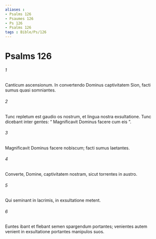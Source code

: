 ```yaml
---
aliases : 
- Psalms 126
- Psaumes 126
- Ps 126
- Psalms 126
tags : Bible/Ps/126
---
```


# Psalms 126

###### 1
Canticum ascensionum. In convertendo Dominus captivitatem Sion, facti sumus quasi somniantes.
###### 2
Tunc repletum est gaudio os nostrum, et lingua nostra exsultatione. Tunc dicebant inter gentes: “ Magnificavit Dominus facere cum eis ”.
###### 3
Magnificavit Dominus facere nobiscum; facti sumus laetantes.
###### 4
Converte, Domine, captivitatem nostram, sicut torrentes in austro.
###### 5
Qui seminant in lacrimis, in exsultatione metent.
###### 6
Euntes ibant et flebant semen spargendum portantes; venientes autem venient in exsultatione portantes manipulos suos.
